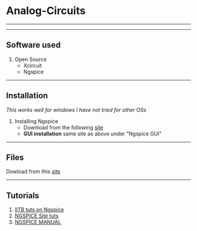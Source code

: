 # Analog-Circuits

---
---
## Software used
1. Open Source
     * Xcircuit
     * Ngspice

---
## Installation
*This works well for windows I have not tried for other OSs*
1. Installing Ngspice 
    * Download from the following [site](http://ngspice.sourceforge.net/download.html#bin1)
    * **GUI installation** same site as above under "Ngspice GUI" 


---
## Files
Dowload from this [site](http://ptm.asu.edu/latest.html)

---
## Tutorials
1. [IITB tuts on Ngspice](https://www.youtube.com/watch?v=r5qZhJfwRLU)
2. [NGSPICE Site tuts](http://ngspice.sourceforge.net/ngspice-tutorial.html)
3. [NGSPICE MANUAL](ngspice-34-manual.pdf)